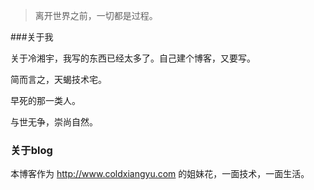 > 离开世界之前，一切都是过程。

###关于我

关于冷湘宇，我写的东西已经太多了。自己建个博客，又要写。

简而言之，天蝎技术宅。

早死的那一类人。

与世无争，崇尚自然。

### 关于blog

本博客作为 http://www.coldxiangyu.com 的姐妹花，一面技术，一面生活。
